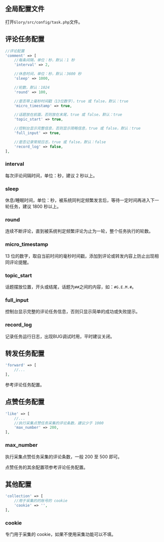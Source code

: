 ## 全局配置文件

打开`Glory/src/config/task.php`文件。

## 评论任务配置

```php
//评论配置
'comment' => [
    //每条间隔，单位：秒，默认：1 秒
    'interval' => 2,

    //休息时间，单位：秒，默认：3600 秒
    'sleep' => 1000,

    //轮数，默认：1024
    'round' => 100,

    //是否带上毫秒时间戳（13位数字），true 或 false，默认：true
    'micro_timestamp' => true,

    //话题放在前面，否则放在末尾，true 或 false，默认：true
    'topic_start' => true,

    //控制台显示完整信息，否则显示简略信息，true 或 false，默认：true
    'full_input' => true,

    //是否记录常规日志，true 或 false，默认：false
    'record_log' => false,
],
```

### interval

每次评论间隔时间，单位：秒，建议 2 秒以上。

### sleep

休息/睡眠时间，单位：秒，被系统同判定频繁发言后，等待一定时间再进入下一轮任务，建议 1800 秒以上。

### round

连续不断评论，直到被系统判定频繁评论为止为一轮，整个任务执行的轮数。

### micro_timestamp

13 位的数字，取自当前时间的毫秒时间戳，添加到评论或转发内容上防止出现相同评论提醒。

### topic_start

话题摆放位置，开头或结尾，话题为`##`之间的内容，如：`#G.E.M.#`。

### full_input

控制台显示完整的评论任务信息，否则只显示简单的成功或失败提示。

### record_log

记录任务运行日志，出现BUG调试时用，平时建议关闭。

## 转发任务配置

```php
'forward' => [
    //...
],
```

参考评论任务配置。

## 点赞任务配置

```php
'like' => [
    //...
    //执行采集点赞任务采集的评论条数，建议少于 1000
    'max_number' => 200,
],
```

### max_number

执行采集点赞任务采集的评论条数，一般 200 至 500 即可。

点赞任务的其余配置项参考评论任务配置。

## 其他配置

```php
'collection' => [
    //用于采集的的账号的 cookie
    'cookie' => '',
],
```

### cookie

专门用于采集的 cookie，如果不使用采集功能可以不填。
